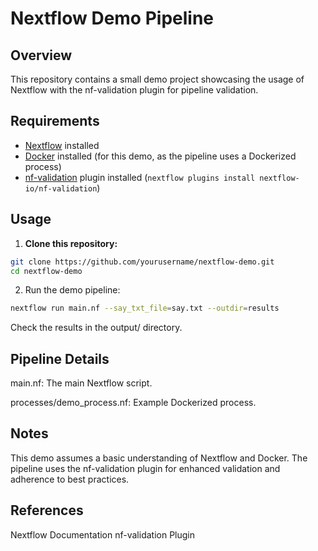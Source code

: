 # Nextflow Demo Pipeline

## Overview

This repository contains a small demo project showcasing the usage of Nextflow with the nf-validation plugin for pipeline validation.

## Requirements

- [Nextflow](https://www.nextflow.io/docs/latest/getstarted.html#installation) installed
- [Docker](https://www.docker.com/get-started) installed (for this demo, as the pipeline uses a Dockerized process)
- [nf-validation](https://github.com/nextflow-io/nf-plugins#pipeline-validation) plugin installed (`nextflow plugins install nextflow-io/nf-validation`)

## Usage

1. **Clone this repository:**

```bash
git clone https://github.com/yourusername/nextflow-demo.git
cd nextflow-demo
```

2. Run the demo pipeline:

```bash
nextflow run main.nf --say_txt_file=say.txt --outdir=results
```

Check the results in the output/ directory.

## Pipeline Details

main.nf: The main Nextflow script.

processes/demo_process.nf: Example Dockerized process.

## Notes

This demo assumes a basic understanding of Nextflow and Docker.
The pipeline uses the nf-validation plugin for enhanced validation and adherence to best practices.

## References

Nextflow Documentation
nf-validation Plugin